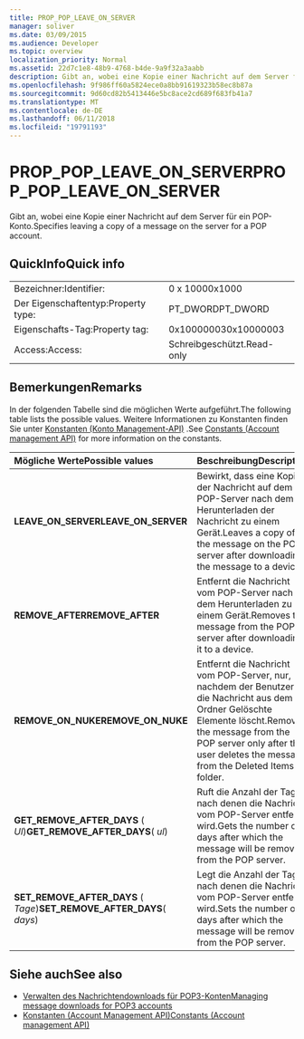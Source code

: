 ```yaml
---
title: PROP_POP_LEAVE_ON_SERVER
manager: soliver
ms.date: 03/09/2015
ms.audience: Developer
ms.topic: overview
localization_priority: Normal
ms.assetid: 22d7c1e8-48b9-4768-b4de-9a9f32a3aabb
description: Gibt an, wobei eine Kopie einer Nachricht auf dem Server für ein POP-Konto.
ms.openlocfilehash: 9f986ff60a5824ece0a8bb91619323b58ec8b87a
ms.sourcegitcommit: 9d60cd82b5413446e5bc8ace2cd689f683fb41a7
ms.translationtype: MT
ms.contentlocale: de-DE
ms.lasthandoff: 06/11/2018
ms.locfileid: "19791193"
---
```

# <a name="proppopleaveonserver"></a><span data-ttu-id="91e43-103">PROP_POP_LEAVE_ON_SERVER</span><span class="sxs-lookup"><span data-stu-id="91e43-103">PROP_POP_LEAVE_ON_SERVER</span></span>

<span data-ttu-id="91e43-104">Gibt an, wobei eine Kopie einer Nachricht auf dem Server für ein POP-Konto.</span><span class="sxs-lookup"><span data-stu-id="91e43-104">Specifies leaving a copy of a message on the server for a POP account.</span></span>
  
## <a name="quick-info"></a><span data-ttu-id="91e43-105">QuickInfo</span><span class="sxs-lookup"><span data-stu-id="91e43-105">Quick info</span></span>

|||
|:-----|:-----|
|<span data-ttu-id="91e43-106">Bezeichner:</span><span class="sxs-lookup"><span data-stu-id="91e43-106">Identifier:</span></span>  <br/> |<span data-ttu-id="91e43-107">0 x 1000</span><span class="sxs-lookup"><span data-stu-id="91e43-107">0x1000</span></span>  <br/> |
|<span data-ttu-id="91e43-108">Der Eigenschaftentyp:</span><span class="sxs-lookup"><span data-stu-id="91e43-108">Property type:</span></span>  <br/> |<span data-ttu-id="91e43-109">PT_DWORD</span><span class="sxs-lookup"><span data-stu-id="91e43-109">PT_DWORD</span></span>  <br/> |
|<span data-ttu-id="91e43-110">Eigenschafts-Tag:</span><span class="sxs-lookup"><span data-stu-id="91e43-110">Property tag:</span></span>  <br/> |<span data-ttu-id="91e43-111">0x10000003</span><span class="sxs-lookup"><span data-stu-id="91e43-111">0x10000003</span></span>  <br/> |
|<span data-ttu-id="91e43-112">Access:</span><span class="sxs-lookup"><span data-stu-id="91e43-112">Access:</span></span>  <br/> |<span data-ttu-id="91e43-113">Schreibgeschützt.</span><span class="sxs-lookup"><span data-stu-id="91e43-113">Read-only</span></span>  <br/> |
   
## <a name="remarks"></a><span data-ttu-id="91e43-114">Bemerkungen</span><span class="sxs-lookup"><span data-stu-id="91e43-114">Remarks</span></span>

<span data-ttu-id="91e43-115">In der folgenden Tabelle sind die möglichen Werte aufgeführt.</span><span class="sxs-lookup"><span data-stu-id="91e43-115">The following table lists the possible values.</span></span> <span data-ttu-id="91e43-116">Weitere Informationen zu Konstanten finden Sie unter [Konstanten (Konto Management-API)](constants-account-management-api.md) .</span><span class="sxs-lookup"><span data-stu-id="91e43-116">See [Constants (Account management API)](constants-account-management-api.md) for more information on the constants.</span></span> 
  
|<span data-ttu-id="91e43-117">**Mögliche Werte**</span><span class="sxs-lookup"><span data-stu-id="91e43-117">**Possible values**</span></span>|<span data-ttu-id="91e43-118">**Beschreibung**</span><span class="sxs-lookup"><span data-stu-id="91e43-118">**Description**</span></span>|
|:-----|:-----|
|<span data-ttu-id="91e43-119">**LEAVE_ON_SERVER**</span><span class="sxs-lookup"><span data-stu-id="91e43-119">**LEAVE_ON_SERVER**</span></span> <br/> |<span data-ttu-id="91e43-120">Bewirkt, dass eine Kopie der Nachricht auf dem POP-Server nach dem Herunterladen der Nachricht zu einem Gerät.</span><span class="sxs-lookup"><span data-stu-id="91e43-120">Leaves a copy of the message on the POP server after downloading the message to a device.</span></span>  <br/> |
|<span data-ttu-id="91e43-121">**REMOVE_AFTER**</span><span class="sxs-lookup"><span data-stu-id="91e43-121">**REMOVE_AFTER**</span></span> <br/> |<span data-ttu-id="91e43-122">Entfernt die Nachricht vom POP-Server nach dem Herunterladen zu einem Gerät.</span><span class="sxs-lookup"><span data-stu-id="91e43-122">Removes the message from the POP server after downloading it to a device.</span></span>  <br/> |
|<span data-ttu-id="91e43-123">**REMOVE_ON_NUKE**</span><span class="sxs-lookup"><span data-stu-id="91e43-123">**REMOVE_ON_NUKE**</span></span> <br/> |<span data-ttu-id="91e43-124">Entfernt die Nachricht vom POP-Server, nur, nachdem der Benutzer die Nachricht aus dem Ordner Gelöschte Elemente löscht.</span><span class="sxs-lookup"><span data-stu-id="91e43-124">Removes the message from the POP server only after the user deletes the message from the Deleted Items folder.</span></span>  <br/> |
|<span data-ttu-id="91e43-125">**GET_REMOVE_AFTER_DAYS** ( _Ul_)</span><span class="sxs-lookup"><span data-stu-id="91e43-125">**GET_REMOVE_AFTER_DAYS**( _ul_)</span></span>  <br/> |<span data-ttu-id="91e43-126">Ruft die Anzahl der Tage nach denen die Nachricht vom POP-Server entfernt wird.</span><span class="sxs-lookup"><span data-stu-id="91e43-126">Gets the number of days after which the message will be removed from the POP server.</span></span>  <br/> |
|<span data-ttu-id="91e43-127">**SET_REMOVE_AFTER_DAYS** ( _Tage_)</span><span class="sxs-lookup"><span data-stu-id="91e43-127">**SET_REMOVE_AFTER_DAYS**( _days_)</span></span>  <br/> |<span data-ttu-id="91e43-128">Legt die Anzahl der Tage nach denen die Nachricht vom POP-Server entfernt wird.</span><span class="sxs-lookup"><span data-stu-id="91e43-128">Sets the number of days after which the message will be removed from the POP server.</span></span>  <br/> |
   
## <a name="see-also"></a><span data-ttu-id="91e43-129">Siehe auch</span><span class="sxs-lookup"><span data-stu-id="91e43-129">See also</span></span>

- [<span data-ttu-id="91e43-130">Verwalten des Nachrichtendownloads für POP3-Konten</span><span class="sxs-lookup"><span data-stu-id="91e43-130">Managing message downloads for POP3 accounts</span></span>](managing-message-downloads-for-pop3-accounts.md) 
- [<span data-ttu-id="91e43-131">Konstanten (Account Management API)</span><span class="sxs-lookup"><span data-stu-id="91e43-131">Constants (Account management API)</span></span>](constants-account-management-api.md)

